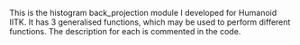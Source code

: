 This is the histogram back_projection module I developed for Humanoid IITK. It has 3 generalised functions, which may be used to perform different functions. The description for each is commented in the code.
